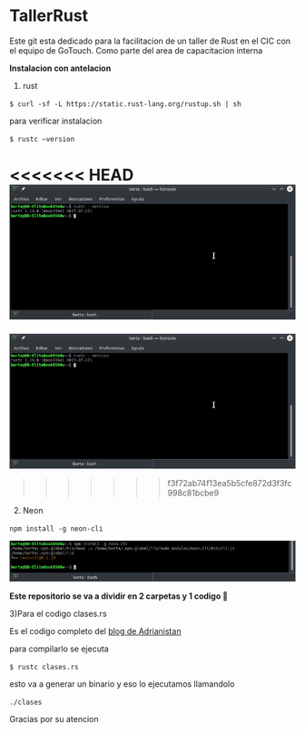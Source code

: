 # TallerRust
Este git esta dedicado para la facilitacion de un taller de Rust en el CIC con el equipo de GoTouch. Como parte del area de capacitacion interna

**Instalacion con antelacion**
1) rust

  `$ curl -sf -L https://static.rust-lang.org/rustup.sh | sh `

para verificar instalacion

  `$ rustc –version`

<<<<<<< HEAD
![verificacionRust](https://github.com/BerthaBrenes/TalleRust/blob/master/imgs/verficacion.png)
=======
![verificacionRust](/imgs/verficacion.png)
>>>>>>> f3f72ab74f13ea5b5cfe872d3f3fc998c81bcbe9

2) Neon

`npm install -g neon-cli`

![verificacionNeon](/imgs/Neon.png)

**Este repositorio se va a dividir en 2 carpetas y 1 codigo :file_folder:**

3)Para el codigo clases.rs

Es el codigo completo del [blog de Adrianistan](https://blog.adrianistan.eu/2017/07/03/structs-traits-poo-rust/)

para compilarlo se ejecuta

`$ rustc clases.rs`

esto va a generar un binario y eso lo ejecutamos llamandolo

`./clases`


Gracias por su atencion
